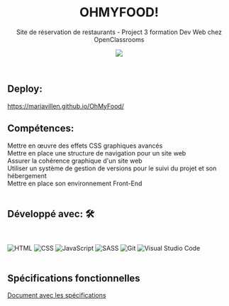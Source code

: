 <h1 align = "center"> OHMYFOOD! </h1>
<p align = "center"> Site de réservation de restaurants - Project 3 formation Dev Web chez OpenClassrooms</p>
<p align = "center"> <img src = "https://i85.servimg.com/u/f85/19/88/52/56/ohmyfo10.png" /></p>



<br/>

## Deploy: 
  https://mariavillen.github.io/OhMyFood/
  
## Compétences:
  Mettre en œuvre des effets CSS graphiques avancés <br/>
  Mettre en place une structure de navigation pour un site web <br/>
  Assurer la cohérence graphique d'un site web <br/>
  Utiliser un système de gestion de versions pour le suivi du projet et son hébergement <br/>
  Mettre en place son environnement Front-End <br/>
<br/>


##  Développé avec: 🛠️

<br/>

![HTML](https://img.shields.io/badge/HTML5-E34F26?style=for-the-badge&logo=html5&logoColor=white)
![CSS](https://img.shields.io/badge/CSS3-1572B6?style=for-the-badge&logo=css3&logoColor=white)
![JavaScript](https://img.shields.io/badge/javascript-%23323330.svg?style=for-the-badge&logo=javascript&logoColor=%23F7DF1E)
![SASS](https://img.shields.io/badge/Sass-CC6699?style=for-the-badge&logo=sass&logoColor=white)
![Git](https://img.shields.io/badge/git-%23F05033.svg?style=for-the-badge&logo=git&logoColor=white)
![Visual Studio Code](https://img.shields.io/badge/Visual%20Studio%20Code-0078d7.svg?style=for-the-badge&logo=visual-studio-code&logoColor=white)
<br/>
<br/>


## Spécifications fonctionnelles
[Document avec les spécifications](https://drive.google.com/file/d/1QwVkktI0R88IHs_47WRfIgJS0KPVMbyz/view?usp=share_link)



